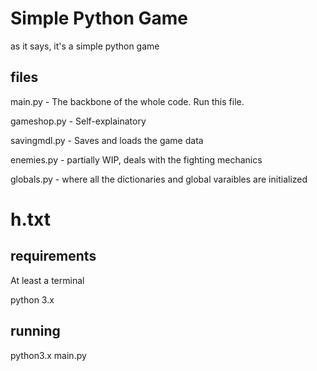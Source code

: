 # Simple Python Game

as it says, it's a simple python game

## files

main.py - The backbone of the whole code. Run this file.

gameshop.py - Self-explainatory

savingmdl.py - Saves and loads the game data

enemies.py - partially WIP, deals with the fighting mechanics

globals.py - where all the dictionaries and global varaibles are initialized

# h.txt 

## requirements

At least a terminal

python 3.x

## running

python3.x main.py
